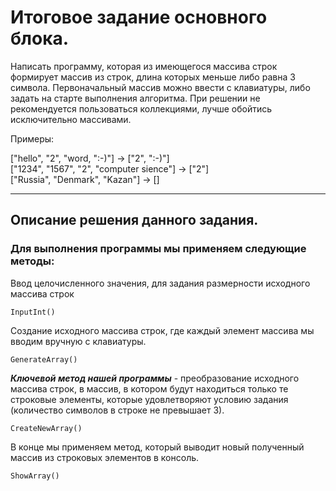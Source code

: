 # Итоговое задание основного блока.

Написать программу, которая из имеющегося массива строк формирует массив из строк, длина которых меньше либо равна 3 символа. Первоначальный массив можно ввести с клавиатуры, либо задать на старте выполнения алгоритма.
При решении не рекомендуется пользоваться коллекциями, лучше обойтись исключительно массивами.

Примеры:  

["hello", "2", "word, ":-)"] -> ["2", ":-)"]  
["1234", "1567", "2", "computer sience"] -> ["2"]  
["Russia", "Denmark", "Kazan"] -> []

_________________________________________________________________

## Описание решения данного задания.

### Для выполнения программы мы применяем следующие методы:

Ввод целочисленного значения, для задания размерности исходного массива строк

    InputInt()

Создание исходного массива строк, где каждый элемент массива мы вводим вручную с клавиатуры.

    GenerateArray()

**_Ключевой метод нашей программы_** - преобразование исходного массива строк, в массив, в котором будут находиться только те строковые элементы, которые удовлетворяют условию задания (количество символов в строке не превышает 3).

    CreateNewArray()

В конце мы применяем метод, который выводит новый полученный массив из строковых элементов в консоль.

    ShowArray()